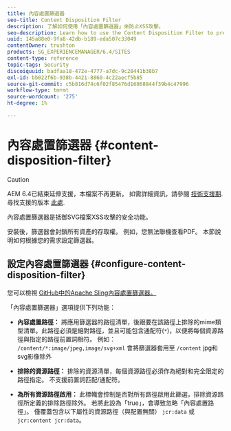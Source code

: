 ```yaml
---
title: 內容處置篩選器
seo-title: Content Disposition Filter
description: 了解如何使用「內容處置篩選器」來防止XSS攻擊。
seo-description: Learn how to use the Content Disposition Filter to prevent XSS attacks.
uuid: 145a88e0-9fa8-42db-b189-eda507c33049
contentOwner: trushton
products: SG_EXPERIENCEMANAGER/6.4/SITES
content-type: reference
topic-tags: Security
discoiquuid: badfaa18-472e-4777-a7dc-9c28441b38b7
exl-id: bb022f6b-938b-4421-8860-4c22aecf5b85
source-git-commit: c5b816d74c6f02f85476d16868844f39b4c47996
workflow-type: tm+mt
source-wordcount: '275'
ht-degree: 1%

---
```


# 內容處置篩選器 {#content-disposition-filter}

>[!CAUTION]
>
>AEM 6.4已結束延伸支援，本檔案不再更新。 如需詳細資訊，請參閱 [技術支援期](https://helpx.adobe.com//tw/support/programs/eol-matrix.html). 尋找支援的版本 [此處](https://experienceleague.adobe.com/docs/).

內容處置篩選器是抵御SVG檔案XSS攻擊的安全功能。

安裝後，篩選器會封鎖所有資產的存取權。 例如，您無法聯機查看PDF。 本節說明如何根據您的需求設定篩選器。

## 設定內容處置篩選器 {#configure-content-disposition-filter}

您可以檢視 [GitHub中的Apache Sling內容處置篩選器。](https://github.com/apache/sling-org-apache-sling-security/blob/master/src/main/java/org/apache/sling/security/impl/ContentDispositionFilterConfiguration.java)

「內容處置篩選器」選項提供下列功能：

* **內容處置路徑：** 將應用篩選器的路徑清單，後跟要在該路徑上排除的mime類型清單。此路徑必須是絕對路徑，並且可能包含通配符(`*`)，以便將每個資源路徑與指定的路徑前置詞相符。 例如： `/content/*:image/jpeg,image/svg+xml` 會將篩選器套用至 `/content` jpg和svg影像除外

* **排除的資源路徑：** 排除的資源清單，每個資源路徑必須作為絕對和完全限定的路徑指定。 不支援前置詞匹配/通配符。

* **為所有資源路徑啟用：** 此標幟會控制是否對所有路徑啟用此篩選，排除資源路徑所定義的排除路徑除外。 若將此設為「true」，會導致忽略「內容處置路徑」。 僅覆蓋包含以下屬性的資源路徑（與配置無關） `jcr:data` 或
   `jcr:content jcr:data`。

